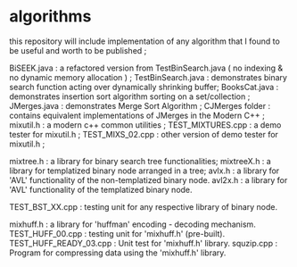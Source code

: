 # algorithms
this repository will include implementation of any algorithm that I found to be useful and worth to be published ;

BiSEEK.java : a refactored version from TestBinSearch.java ( no indexing & no dynamic memory allocation ) ;
TestBinSearch.java : demonstrates binary search function acting over dynamically shrinking buffer;
BooksCat.java : demonstrates insertion sort algorithm sorting on a set/collection ;
JMerges.java : demonstrates Merge Sort Algorithm ;
CJMerges folder : contains equivalent implementations of JMerges in the Modern C++ ;
mixutil.h : a modern c++ common utilities ;
TEST_MIXTURES.cpp : a demo tester for mixutil.h ;
TEST_MIXS_02.cpp : other version of demo tester for mixutil.h ;

mixtree.h : a library for binary search tree functionalities;
mixtreeX.h : a library for templatized binary node arranged in a tree;
avlx.h  : a library for 'AVL' functionality of the non-templatized binary node.
avl2x.h :  a library for 'AVL' functionality of the templatized binary node.

TEST_BST_XX.cpp : testing unit for any respective library of binary node.


mixhuff.h : a library for 'huffman' encoding - decoding mechanism.
TEST_HUFF_00.cpp : testing unit for 'mixhuff.h' (pre-built).
TEST_HUFF_READY_03.cpp : Unit test for 'mixhuff.h' library.
squzip.cpp : Program for compressing data using the 'mixhuff.h' library.




